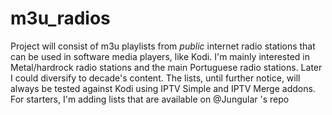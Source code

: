 # m3u_radios
Project will consist of m3u playlists from _public_ internet radio stations that can be used in software media players, like Kodi.
I'm mainly interested in Metal/hardrock radio stations and the main Portuguese radio stations. Later I could diversify to decade's content.
The lists, until further notice, will always be tested against Kodi using IPTV Simple and IPTV Merge addons.
For starters, I'm adding lists that are available on @Jungular 's repo
